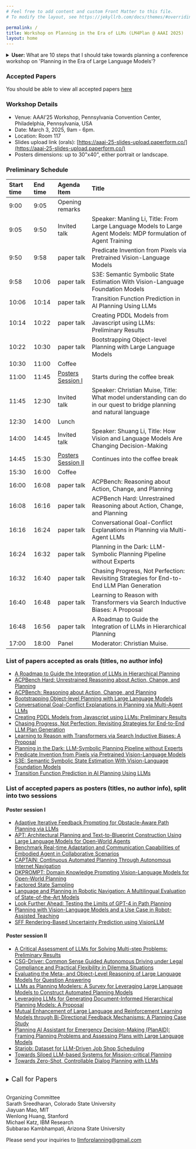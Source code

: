 ```yaml
---
# Feel free to add content and custom Front Matter to this file.
# To modify the layout, see https://jekyllrb.com/docs/themes/#overriding-theme-defaults

permalink: /
title: Workshop on Planning in the Era of LLMs (LM4Plan @ AAAI 2025)
layout: home
---
```


<details>
  <summary><strong>User:</strong> What are 10 steps that I should take towards planning a conference workshop on 'Planning in the Era of Large Language Models'?
  </summary>
 
<br>
 <strong>GPT4:</strong> Organizing a conference workshop on "Planning in the Era of Large Language Models" is an exciting endeavor. The topic is increasingly relevant, and there's a lot to consider both in terms of content and logistics. Here's a 10-step plan to get you started:

<br><br>Step 1: Clearly Define Objectives and Scope<br>
Start by identifying the objectives you want the workshop to achieve. Is it an academic forum, a practical skills-building workshop, or a networking event? The scope could range from ethical considerations to technical aspects, or could encompass all of these.

<br><br>Step 2: Identify Your Target Audience<br>
Who would benefit the most from your workshop? Academics, industry professionals, or students? The audience you target will inform many of your subsequent decisions, from speakers to the types of activities and presentations.

<br><br>Step 3: Assemble a Team<br>
Organizing a workshop is a complex task that usually requires a team. This may include co-chairs, volunteers, and administrative support. You'll need people to handle logistics, outreach, content creation, and day-of-event activities.

<br><br>Step 4: Secure Funding and Sponsorships<br>
The financial aspect is critical. You'll need to prepare a budget that includes venue costs, speakers' fees (if applicable), catering, equipment rentals, and marketing. Sponsorships can help cover some of these costs and add credibility to your event.

<br><br>Step 5: Decide on a Date and Location<br>
Choose a date that doesn't conflict with other major events in the same field. The location should be convenient for your target audience. Due to the global relevance of large language models, consider also offering a virtual participation option.

<br><br>Step 6: Call for Speakers and Topics<br>
Put out a call for papers or speakers, depending on the format of your workshop. You may also personally invite key figures in the field. Decide on the type of content you want (e.g., lectures, panel discussions, hands-on sessions).

<br><br>Step 7: Promote the Event<br>
Use social media, academic journals, and community outreach to promote the event. You could also partner with universities, companies, and online forums to get the word out.

<br><br>Step 8: Review Submissions and Confirm Speakers<br>
If you've called for papers or speaker proposals, you'll need a review process. This may involve peer reviews or an advisory committee. Confirm your speakers well in advance and provide them with any logistical information they may need.

<br><br>Step 9: Logistics and Rehearsal<br>
Prepare all the logistical details such as registration, badges, technical setup, and any workshop materials. If possible, do a dry run a day before the workshop to ensure that everything runs smoothly.

<br><br>Step 10: Conduct the Workshop and Collect Feedback<br>
On the day of the event, make sure you have a team to manage different aspects, from registration to managing Q&A sessions. After the event, send out surveys to collect feedback for future improvements.

<br><br>Remember to document the proceedings and share them with participants afterward, and perhaps consider publishing a summary or report to reach a wider audience and contribute to the field.

</details>

### Accepted Papers

You should be able to view all accepted papers [here](https://openreview.net/group?id=AAAI.org/2025/Workshop/LM4Plan#tab-accept)


### Workshop Details

* Venue: AAAI’25 Workshop, Pennsylvania Convention Center, Philadelphia, Pennsylvania, USA  
* Date: March 3, 2025, 9am - 6pm.
* Location: Room 117
* Slides upload link (orals): [https://aaai-25-slides-upload.paperform.co/](https://aaai-25-slides-upload.paperform.co/)
* Posters dimensions: up to 30"x40", either portrait or landscape. 


### Preliminary Schedule

|Start time	|	End time | Agenda Item | Title |
|:----------|:---------|:------------|:------|
|9:00	|	9:05	|	Opening remarks	|		|	  
|9:05	|	9:50	|	Invited talk	|	Speaker: Manling Li, Title: From Large Language Models to Large Agent Models: MDP formulation of Agent Training	|	  
|9:50	|	9:58	|	paper talk	|	Predicate Invention from Pixels via Pretrained Vision-Language Models	|	  
|9:58	|	10:06	|	paper talk	|	S3E: Semantic Symbolic State Estimation With Vision-Language Foundation Models	|	  
|10:06	|	10:14	|	paper talk	|	Transition Function Prediction in AI Planning Using LLMs	|	  
|10:14	|	10:22	|	paper talk	|	Creating PDDL Models from Javascript using LLMs: Preliminary Results	|	  
|10:22	|	10:30	|	paper talk	|	Bootstrapping Object-level Planning with Large Language Models	|	  
|10:30	|	11:00	|	Coffee	|		||	  
|11:00	|	11:45	|	[Posters Session I](#poster-session-i)	| Starts during the coffee break	|
|11:45	|	12:30	|	Invited talk	|	Speaker: Christian Muise, Title: What model understanding can do in our quest to bridge planning and natural language|  
|12:30	|	14:00	|	Lunch	|		||	  
|14:00	|	14:45	|	Invited talk	|	Speaker: Shuang Li, Title: How Vision and Language Models Are Changing Decision-Making	|	  
|14:45	|	15:30	|	[Posters Session II](#poster-session-ii)	| Continues into the coffee break	|
|15:30	|	16:00	|	Coffee	|		|
|16:00	|	16:08	|	paper talk	|	ACPBench: Reasoning about Action, Change, and Planning	|	  
|16:08	|	16:16	|	paper talk	|	ACPBench Hard: Unrestrained Reasoning about Action, Change, and Planning	|	  
|16:16	|	16:24	|	paper talk	|	Conversational Goal-Conflict Explanations in Planning via Multi-Agent LLMs	|	  
|16:24	|	16:32	|	paper talk	|	Planning in the Dark: LLM-Symbolic Planning Pipeline without Experts	|	  
|16:32	|	16:40	|	paper talk	|	Chasing Progress, Not Perfection: Revisiting Strategies for End-to-End LLM Plan Generation	|	  
|16:40	|	16:48	|	paper talk	|	Learning to Reason with Transformers via Search Inductive Biases: A Proposal		|	  
|16:48	|	16:56	|	paper talk	|	A Roadmap to Guide the Integration of LLMs in Hierarchical Planning	|	  
|17:00	|	18:00	|	Panel	|	Moderator: Christian Muise. 	|



### List of papers accepted as orals (titles, no author info)
<!-- * A Roadmap to Guide the Integration of LLMs in Hierarchical Planning
* ACPBench Hard: Unrestrained Reasoning about Action, Change, and Planning
* ACPBench: Reasoning about Action, Change, and Planning
* Bootstrapping Object-level Planning with Large Language Models
* Conversational Goal-Conflict Explanations in Planning via Multi-Agent LLMs
* Creating PDDL Models from Javascript using LLMs: Preliminary Results
* Chasing Progress, Not Perfection: Revisiting Strategies for End-to-End LLM Plan Generation
* Learning to Reason with Transformers via Search Inductive Biases: A Proposal
* Planning in the Dark: LLM-Symbolic Planning Pipeline without Experts
* Predicate Invention from Pixels via Pretrained Vision-Language Models
* S3E: Semantic Symbolic State Estimation With Vision-Language Foundation Models
* Transition Function Prediction in AI Planning Using LLMs
 -->
* [A Roadmap to Guide the Integration of LLMs in Hierarchical Planning](https://openreview.net/pdf?id=q3XpgsgwXX)
* [ACPBench Hard: Unrestrained Reasoning about Action, Change, and Planning](https://openreview.net/pdf?id=cfsVixNuJw)
* [ACPBench: Reasoning about Action, Change, and Planning](https://openreview.net/pdf?id=vJHK763QuB)
* [Bootstrapping Object-level Planning with Large Language Models](https://openreview.net/pdf?id=XNCKQNvUvg)
* [Conversational Goal-Conflict Explanations in Planning via Multi-Agent LLMs](https://openreview.net/pdf?id=Ys875Rgl4o)
* [Creating PDDL Models from Javascript using LLMs: Preliminary Results](https://openreview.net/pdf?id=VyTxXSPmbE)
* [Chasing Progress, Not Perfection: Revisiting Strategies for End-to-End LLM Plan Generation](https://openreview.net/pdf?id=sPEU215XzS)
* [Learning to Reason with Transformers via Search Inductive Biases: A Proposal](https://openreview.net/pdf?id=Wg7JuJtw9M)
* [Planning in the Dark: LLM-Symbolic Planning Pipeline without Experts](https://openreview.net/pdf?id=AC92QO2TjA)
* [Predicate Invention from Pixels via Pretrained Vision-Language Models](https://openreview.net/pdf?id=YwwRffI6UT)
* [S3E: Semantic Symbolic State Estimation With Vision-Language Foundation Models](https://openreview.net/pdf?id=RKfBy2wlST)
* [Transition Function Prediction in AI Planning Using LLMs](https://openreview.net/pdf?id=SPRYlWKaPj)

### List of accepted papers as posters (titles, no author info), split into two sessions
#### Poster session I
<!-- * Adaptive Iterative Feedback Prompting for Obstacle-Aware Path Planning via LLMs
* APT: Architectural Planning and Text-to-Blueprint Construction Using Large Language Models for Open-World Agents
* Benchmark Real-time Adaptation and Communication Capabilities of Embodied Agent in Collaborative Scenarios
* CAPTAIN: Continuous Automated Planning Through Autonomous Internet Navigation
* DKPROMPT: Domain Knowledge Prompting Vision-Language Models for Open-World Planning
* Factored State Sampling
* Language and Planning in Robotic Navigation: A Multilingual Evaluation of State-of-the-Art Models
* Look Further Ahead: Testing the Limits of GPT-4 in Path Planning
* Planning with Vision-Language Models and a Use Case in Robot-Assisted Teaching
* SFF Rendering-Based Uncertainty Prediction using VisionLLM 
-->
* [Adaptive Iterative Feedback Prompting for Obstacle-Aware Path Planning via LLMs](https://openreview.net/pdf?id=M4rLudFbT2)
* [APT: Architectural Planning and Text-to-Blueprint Construction Using Large Language Models for Open-World Agents](https://openreview.net/pdf?id=PCE0vO1sZx)
* [Benchmark Real-time Adaptation and Communication Capabilities of Embodied Agent in Collaborative Scenarios](https://openreview.net/pdf?id=FgYVFY6HmV)
* [CAPTAIN: Continuous Automated Planning Through Autonomous Internet Navigation](https://openreview.net/pdf?id=OkvQyqv9H5)
* [DKPROMPT: Domain Knowledge Prompting Vision-Language Models for Open-World Planning](https://openreview.net/pdf?id=ANXjmdDQyV)
* [Factored State Sampling](https://openreview.net/pdf?id=n1R3V9CvWE)
* [Language and Planning in Robotic Navigation: A Multilingual Evaluation of State-of-the-Art Models](https://openreview.net/pdf?id=kF8agkutXD)
* [Look Further Ahead: Testing the Limits of GPT-4 in Path Planning](https://openreview.net/pdf?id=ElapCti3nn)
* [Planning with Vision-Language Models and a Use Case in Robot-Assisted Teaching](https://openreview.net/pdf?id=l2pA2WDB3r)
* [SFF Rendering-Based Uncertainty Prediction using VisionLLM](https://openreview.net/pdf?id=q8ptjh1pDl)

#### Poster session II
<!-- * A Critical Assessment of LLMs for Solving Multi-Step Problems: Preliminary Results
* CSG-Driver: Common Sense Guided Autonomous Driving under Legal Compliance and Practical Flexibility in Dilemma Situations
* Evaluating the Meta- and Object-Level Reasoning of Large Language Models for Question Answering
* Leveraging Large Language Models for Automated Planning and Model Construction: A Survey
* Leveraging LLMs for Generating Document-Informed Hierarchical Planning Models: A Proposal
* Mutual Enhancement of Large Language and Reinforcement Learning Models through Bi-Directional Feedback Mechanisms: A Planning Case Study
* Planning AI Assistant for Emergency Decision-Making (PlanAID): Framing Planning Problems and Assessing Plans with Large Language Models
* Starjob: Dataset for LLM-Driven Job Shop Scheduling
* Towards Siloed LLM-based Systems for Mission-critical Planning
* Towards Zero-Shot, Controllable Dialog Planning with LLMs 
-->
* [A Critical Assessment of LLMs for Solving Multi-step Problems: Preliminary Results](https://openreview.net/pdf?id=kFrqoVtMIy)
* [CSG-Driver: Common Sense Guided Autonomous Driving under Legal Compliance and Practical Flexibility in Dilemma Situations](https://openreview.net/pdf?id=E3swRac5qu)
* [Evaluating the Meta- and Object-Level Reasoning of Large Language Models for Question Answering](https://openreview.net/pdf?id=0mwBpOBBPR)
* [LLMs as Planning Modelers: A Survey for Leveraging Large Language Models to Construct Automated Planning Models](https://openreview.net/pdf?id=ebJIJkQjcE)
* [Leveraging LLMs for Generating Document-Informed Hierarchical Planning Models: A Proposal](https://openreview.net/pdf?id=QQltS3Nxj9)
* [Mutual Enhancement of Large Language and Reinforcement Learning Models through Bi-Directional Feedback Mechanisms: A Planning Case Study](https://openreview.net/pdf?id=nQ0LC1bdlU)
* [Planning AI Assistant for Emergency Decision-Making (PlanAID): Framing Planning Problems and Assessing Plans with Large Language Models](https://openreview.net/pdf?id=LebubIfqae)
* [Starjob: Dataset for LLM-Driven Job Shop Scheduling](https://openreview.net/pdf?id=0oSusu9nE6)
* [Towards Siloed LLM-based Systems for Mission-critical Planning](https://openreview.net/pdf?id=JElL1aUprz)
* [Towards Zero-Shot, Controllable Dialog Planning with LLMs](https://openreview.net/pdf?id=nnXfQvOWpQ)


<!-- * A Critical Assessment of LLMs for Solving Multi-Step Problems: Preliminary Results
* Adaptive Iterative Feedback Prompting for Obstacle-Aware Path Planning via LLMs
* APT: Architectural Planning and Text-to-Blueprint Construction Using Large Language Models for Open-World Agents
* Benchmark Real-time Adaptation and Communication Capabilities of Embodied Agent in Collaborative Scenarios
* CAPTAIN: Continuous Automated Planning Through Autonomous Internet Navigation
* CSG-Driver: Common Sense Guided Autonomous Driving under Legal Compliance and Practical Flexibility in Dilemma Situations
* DKPROMPT: Domain Knowledge Prompting Vision-Language Models for Open-World Planning
* Evaluating the Meta- and Object-Level Reasoning of Large Language Models for Question Answering
* Factored State Sampling
* Language and Planning in Robotic Navigation: A Multilingual Evaluation of State-of-the-Art Models
* Leveraging Large Language Models for Automated Planning and Model Construction: A Survey
* Leveraging LLMs for Generating Document-Informed Hierarchical Planning Models: A Proposal
* Look Further Ahead: Testing the Limits of GPT-4 in Path Planning
* Mutual Enhancement of Large Language and Reinforcement Learning Models through Bi-Directional Feedback Mechanisms: A Planning Case Study
* Planning AI Assistant for Emergency Decision-Making (PlanAID): Framing Planning Problems and Assessing Plans with Large Language Models
* Planning with Vision-Language Models and a Use Case in Robot-Assisted Teaching
* SFF Rendering-Based Uncertainty Prediction using VisionLLM
* Starjob: Dataset for LLM-Driven Job Shop Scheduling
* Towards Siloed LLM-based Systems for Mission-critical Planning
* Towards Zero-Shot, Controllable Dialog Planning with LLMs -->


<br>

<details>
  <summary>
      <p style="font-size:18px; display:inline">Call for Papers</p>
</summary>


#### Overview

<p>
<strong>Large Language Models (LLMs) are a disruptive force</strong>, changing how research was done in many sub-areas of AI. Planning is one of the last bastions that remain standing. The focus of this workshop is on the questions in the intersection of these areas. Some of the specific areas we would like to gain a better understanding in include: what LLMs can contribute to planning, how LLMs can/should be used, what are the pitfalls of using LLMs, what are the guarantees that can be obtained.
</p>

#### Workshop Topics

<p>
<strong>We are welcoming paper submissions on the following topics:</strong>
</p>
<ul>
        <li>Planning directly with pre-trained or fine-tuned LLMs.</li>
        <li>LLMs for (partial) model elicitation.</li>
        <li>LLMs for generating structured planning problem descriptions.</li>
        <li>LLMs for search guidance or search pruning.</li>
        <li>Validation/verification of plans, policies, or models.</li> 
        <!-- <li>Generalization in planning with LLMs.</li> -->
        <li>Planning for LLMs.</li>
        <li>Using LLMs to develop interfaces for planning-based systems.</li>
        <li>Using LLMs as a proxy for user preferences.</li>
  <!-- <li> Validation/verification of plans, policies, or models.</li> -->
<li> Generalization in planning and generalized planning with LLMs.</li>
<li> Using LLMs to develop interfaces for planning-related problems.</li>
<li> Other applications of LLMs in planning.</li>
<li> Other applications of large vision-language models (VLMs) in planning.</li>
<li> Planning for LLMs and VLMs.</li>
</ul>



#### Important Dates
Paper submission deadline: **November 29th, 2024, AoE**  (extended, final)  
Paper acceptance notification: **December 11th, 2024, AoE**  

AAAI will be in-person this year. Authors of accepted workshop papers are expected to register for the workshop, physically attend the conference and present in person.

#### Submission Details
We solicit workshop paper submissions relevant to the above call of the following types:

Long papers – up to 8 pages + unlimited references / appendices
Short papers – up to 4 pages + unlimited references / appendices


Paper submissions should be made through [OpenReview](https://openreview.net/group?id=AAAI.org/2025/Workshop/LM4Plan).

The review process is single blind by default, so please include author details. If the paper is currently under review at some other venue, we do allow an anonymized submission. To clarify, we do not enforce anonymity for submissions but do support it - authors' names will not be displayed on OpenReview during the review period. It is entirely up to the authors to decide whether they wish to anonymize the PDFs they submit.  

Please format submissions in AAAI style (see instructions in the [Author Kit](https://aaai.org/authorkit25) ). Authors submitting papers rejected from other conferences, please ensure you do your utmost to address the comments given by the reviewers.  
<!-- Please do not submit papers that are already accepted for the main AAAI conference to the workshop.  -->
<!-- The review process will be single blind (so please include author details), however we will allow for anonymized submissions if the paper is currently under review at some other venue.  
To clarify, we do not enforce anonymity for submissions and authors’ names will not be displayed on OpenReview during the review period. It is entirely up to the authors to decide whether they wish to anonymize the PDFs they submit. -->

Some accepted long papers will be invited for contributed talks. All accepted papers (long as well as short) will be given a slot in the poster presentation session.  
</details>

<br>

Organizing Committee  
Sarath Sreedharan,  Colorado State University  
Jiayuan Mao, MIT  
Wenlong Huang, Stanford  
Michael Katz, IBM Research  
Subbarao Kambhampati, Arizona State University  

Please send your inquiries to [llmforplanning@gmail.com](mailto:llmforplanning@gmail.com)
